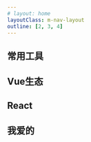```yaml
---
# layout: home
layoutClass: m-nav-layout
outline: [2, 3, 4]
---
```


<script setup>

import MNavLinks from '/nav/components/MNavLinks.vue'
import { NAV_DATA } from './nav/components/data'

</script>
<style src="./nav/index.scss"></style>

## 常用工具

<MNavLinks v-for="{title, items} in NAV_DATA" :title="title" :items="items"/>

## Vue生态

## React

## 我爱的

<br />
